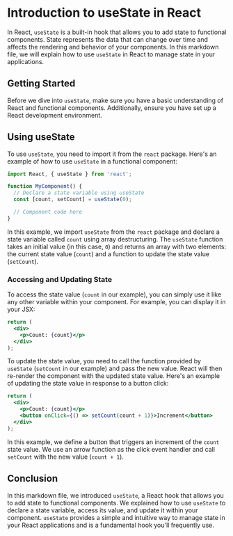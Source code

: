# Introduction to useState in React

In React, `useState` is a built-in hook that allows you to add state to functional components. State represents the data that can change over time and affects the rendering and behavior of your components. In this markdown file, we will explain how to use `useState` in React to manage state in your applications.

## Getting Started

Before we dive into `useState`, make sure you have a basic understanding of React and functional components. Additionally, ensure you have set up a React development environment.

## Using useState

To use `useState`, you need to import it from the `react` package. Here's an example of how to use `useState` in a functional component:

```jsx
import React, { useState } from 'react';

function MyComponent() {
  // Declare a state variable using useState
  const [count, setCount] = useState(0);

  // Component code here
}
```

In this example, we import `useState` from the `react` package and declare a state variable called `count` using array destructuring. The `useState` function takes an initial value (in this case, `0`) and returns an array with two elements: the current state value (`count`) and a function to update the state value (`setCount`).

### Accessing and Updating State

To access the state value (`count` in our example), you can simply use it like any other variable within your component. For example, you can display it in your JSX:

```jsx
return (
  <div>
    <p>Count: {count}</p>
  </div>
);
```

To update the state value, you need to call the function provided by `useState` (`setCount` in our example) and pass the new value. React will then re-render the component with the updated state value. Here's an example of updating the state value in response to a button click:

```jsx
return (
  <div>
    <p>Count: {count}</p>
    <button onClick={() => setCount(count + 1)}>Increment</button>
  </div>
);
```

In this example, we define a button that triggers an increment of the `count` state value. We use an arrow function as the click event handler and call `setCount` with the new value (`count + 1`).

## Conclusion

In this markdown file, we introduced `useState`, a React hook that allows you to add state to functional components. We explained how to use `useState` to declare a state variable, access its value, and update it within your component. `useState` provides a simple and intuitive way to manage state in your React applications and is a fundamental hook you'll frequently use.
